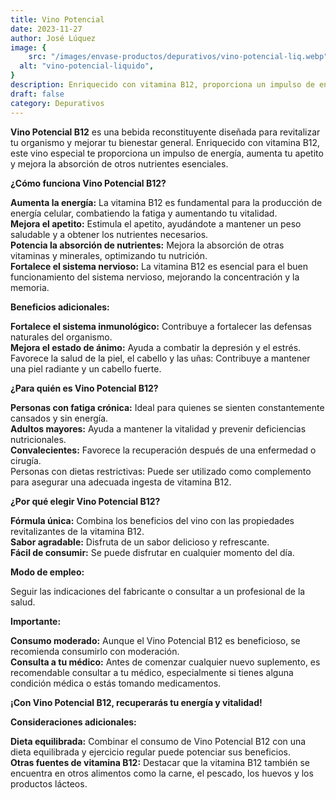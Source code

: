 ```yaml
---
title: Vino Potencial
date: 2023-11-27
author: José Lúquez
image: {
 	src: "/images/envase-productos/depurativos/vino-potencial-liq.webp",
  alt: "vino-potencial-liquido",
}
description: Enriquecido con vitamina B12, proporciona un impulso de energía, aumenta el apetito y mejora la absorción de nutrientes esenciales
draft: false
category: Depurativos
---
```


**Vino Potencial B12** es una bebida reconstituyente diseñada para revitalizar tu organismo y mejorar tu bienestar general. Enriquecido con vitamina B12, este vino especial te proporciona un impulso de energía, aumenta tu apetito y mejora la absorción de otros nutrientes esenciales.

**¿Cómo funciona Vino Potencial B12?**

**Aumenta la energía:** La vitamina B12 es fundamental para la producción de energía celular, combatiendo la fatiga y aumentando tu vitalidad.   
**Mejora el apetito:** Estimula el apetito, ayudándote a mantener un peso saludable y a obtener los nutrientes necesarios.   
**Potencia la absorción de nutrientes:** Mejora la absorción de otras vitaminas y minerales, optimizando tu nutrición.   
**Fortalece el sistema nervioso:** La vitamina B12 es esencial para el buen funcionamiento del sistema nervioso, mejorando la concentración y la memoria.   

**Beneficios adicionales:**

**Fortalece el sistema inmunológico:** Contribuye a fortalecer las defensas naturales del organismo.   
**Mejora el estado de ánimo:** Ayuda a combatir la depresión y el estrés.   
Favorece la salud de la piel, el cabello y las uñas: Contribuye a mantener una piel radiante y un cabello fuerte.

**¿Para quién es Vino Potencial B12?**

**Personas con fatiga crónica:** Ideal para quienes se sienten constantemente cansados y sin energía.   
**Adultos mayores:** Ayuda a mantener la vitalidad y prevenir deficiencias nutricionales.   
**Convalecientes:** Favorece la recuperación después de una enfermedad o cirugía.   
Personas con dietas restrictivas: Puede ser utilizado como complemento para asegurar una adecuada ingesta de vitamina B12.

**¿Por qué elegir Vino Potencial B12?**

**Fórmula única:** Combina los beneficios del vino con las propiedades revitalizantes de la vitamina B12.   
**Sabor agradable:** Disfruta de un sabor delicioso y refrescante.   
**Fácil de consumir:** Se puede disfrutar en cualquier momento del día.   

**Modo de empleo:**

Seguir las indicaciones del fabricante o consultar a un profesional de la salud.

**Importante:**

**Consumo moderado:** Aunque el Vino Potencial B12 es beneficioso, se recomienda consumirlo con moderación.   
**Consulta a tu médico:** Antes de comenzar cualquier nuevo suplemento, es recomendable consultar a tu médico, especialmente si tienes alguna condición médica o estás tomando medicamentos.   

**¡Con Vino Potencial B12, recuperarás tu energía y vitalidad!**

**Consideraciones adicionales:**

**Dieta equilibrada:** Combinar el consumo de Vino Potencial B12 con una dieta equilibrada y ejercicio regular puede potenciar sus beneficios.   
**Otras fuentes de vitamina B12:** Destacar que la vitamina B12 también se encuentra en otros alimentos como la carne, el pescado, los huevos y los productos lácteos.   
